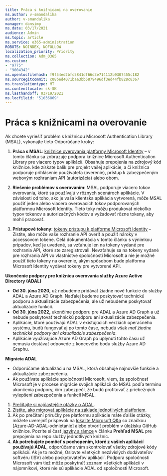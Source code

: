 ```yaml
---
title: Práca s knižnicami na overovanie
ms.author: v-smandalika
author: v-smandalika
manager: dansimp
ms.date: 03/17/2021
audience: Admin
ms.topic: article
ms.service: o365-administration
ROBOTS: NOINDEX, NOFOLLOW
localization_priority: Priority
ms.collection: Adm_O365
ms.custom:
- "9775"
- "9004342"
ms.openlocfilehash: f9f54ed2bfc5841df66d3e714112b9307455c182
ms.sourcegitcommit: c08bed4071baa3bb5879496df3ed44fb828c8367
ms.translationtype: MT
ms.contentlocale: sk-SK
ms.lasthandoff: 03/19/2021
ms.locfileid: "51036869"
---
```

# <a name="working-with-authentication-libraries"></a>Práca s knižnicami na overovanie

Ak chcete vyriešiť problém s knižnicou Microsoft Authentication Library (MSAL), vykonajte tieto Odporúčané kroky:

1. **Práca s MSAL**: [knižnice overovania platformy Microsoft Identity](https://docs.microsoft.com/azure/active-directory/develop/reference-v2-libraries) – v tomto článku sa zobrazuje podpora knižnice Microsoft Authentication Library pre viacero typov aplikácií. Obsahuje prepojenia na zdrojový kód knižnice. kde získate balík pre projekt vašej aplikácie, a či knižnica podporuje prihlásenie používateľa (overenie), prístup k zabezpečeným webovým rozhraniam API (autorizácia) alebo obom.

2. **Riešenie problémov s overovaním**: MSAL podporuje viacero tokov overovania, ktoré sa používajú v rôznych scenároch aplikácie. V závislosti od toho, ako je vaša klientska aplikácia vytvorená, môže MSAL použiť jeden alebo viacero overovacích tokov podporovaných platformou Microsoft Identity. Tieto toky môžu produkovať niekoľko typov tokenov a autorizačných kódov a vyžadovať rôzne tokeny, aby mohli pracovať.

3. **Prístupové tokeny**: [tokeny prístupu k platforme Microsoft Identity](https://docs.microsoft.com/azure/active-directory/develop/access-tokens) – Zistite, ako môže vaše rozhranie API overiť a použiť nároky v accessovom tokene. Celá dokumentácia v tomto článku s výnimkou prípadov, keď je uvedené, sa vzťahuje len na tokeny vydané pre rozhrania API, ktoré ste zaregistrovali. Nevzťahuje sa na tokeny vydané pre rozhrania API vo vlastníctve spoločnosti Microsoft a nie je možné použiť tieto tokeny na overenie, akým spôsobom bude platforma Microsoft Identity vydávať tokeny pre vytvorené API.

**Ukončenie podpory pre knižnicu overovania služby Azure Active Directory (ADAL)**

- **Od 30. júna 2020,** už nebudeme pridávať žiadne nové funkcie do služby ADAL a Azure AD Graph. Naďalej budeme poskytovať technickú podporu a aktualizácie zabezpečenia, ale už nebudeme poskytovať aktualizácie funkcií.
- **Od 30. júna 2022,** ukončíme podporu pre ADAL a Azure AD Graph a už nebude poskytovať technickú podporu ani aktualizácie zabezpečenia.
- Aplikácie, ktoré používajú ADAL v existujúcich verziách operačného systému, budú fungovať aj po tomto čase, nebudú však *mať žiadne technické podpory ani aktualizácie zabezpečenia*.
- Aplikácie využívajúce Azure AD Graph po uplynutí tohto času už nemusia dostávať odpovede z koncového bodu služby Azure AD Graphu.

**Migrácia ADAL**

- Odporúčame aktualizáciu na MSAL, ktorá obsahuje najnovšie funkcie a aktualizácie zabezpečenia.
- Ak používate aplikácie spoločnosti Microsoft, viem, že spoločnosť Microsoft je v procese migrácie svojich aplikácií do MSAL podľa termínu ukončenia podpory, čím zabezpečí, že budú profitovať z priebežných vylepšení zabezpečenia a funkcií MSAL.

1. [Prečítajte si najčastejšie otázky o ADAL](https://docs.microsoft.com/azure/active-directory/develop/msal-migration#frequently-asked-questions-faq).
2. [Zistite, ako migrovať aplikácie na základe jednotlivých platforiem](https://docs.microsoft.com/azure/active-directory/develop/msal-migration#migration-guidance).
3. Ak po prečítaní príručky pre platformu aplikácie máte ďalšie otázky, môžete uverejniť príspevok na [lokalite Microsoft Q&a](https://docs.microsoft.com/answers/topics/azure-ad-adal-deprecation.html) so značkou [Azure-AD-ADAL-odmietanie] alebo otvoriť problém v úložisku GitHub knižnice. Pozrite si časť [jazyky a rámce](https://docs.microsoft.com/azure/active-directory/develop/msal-overview#languages-and-frameworks) v článku **Prehľad MSAL** pre prepojenia na repo služby jednotlivých knižníc.
4. **Ak potrebujete pomôcť s pochopením, ktoré z vašich aplikácií používajú ADAL**, odporúčame vám skontrolovať všetky zdrojové kódy aplikácií. Ak je to možné, Oslovte všetkých nezávislých dodávateľov softvéru (ISV) alebo poskytovateľov aplikácií. Podpora spoločnosti Microsoft vám tiež môže poskytnúť zoznam všetkých aplikácií v nájomníkovi, ktoré nie sú aplikácie ADAL od spoločnosti Microsoft.







